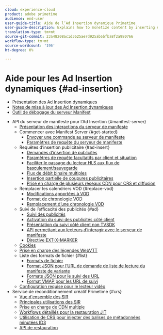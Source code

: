 ```yaml
---
cloud: experience-cloud
product: adobe primetime
audience: end-user
user-guide-title: Aide de l’Ad Insertion dynamique Primetime
user-guide-description: Explains how to monetize content by inserting user-targeted dynamic ads on the server and engage audience with personalized ads.
translation-type: tm+mt
source-git-commit: 23a48208ac1d3625ae7d925ab6bfba8f2a980766
workflow-type: tm+mt
source-wordcount: '196'
ht-degree: 0%

---
```



# Aide pour les Ad Insertion dynamiques {#ad-insertion}

+ [Présentation des Ad Insertion dynamiques](home.md)
+ [Notes de mise à jour des Ad Insertion dynamiques](https://docs.adobe.com/content/help/en/primetime/release-notes/ptai/ptai-19x-release-notes.html)
+ [Outil de débogage du serveur Manifest](manifest-server-debugging-tool.md)

<!-- + [Server Side Ad Insertion debugging dashboard](ssai-debugging-dashboard.md)-->
+ API du serveur de manifeste pour l&#39;Ad Insertion {#manifest-server}
   + [Présentation des interactions du serveur de manifeste](msapi-topics/ms-overview.md)
   + Commencer avec Manifest Server {#get-started}
      + [Envoyer une commande au serveur de manifeste](msapi-topics/ms-getting-started/ms-sending-cmd.md)
      + [Paramètres de requête du serveur de manifeste](msapi-topics/ms-getting-started/ms-api-query-params.md)
   + Requêtes d’insertion publicitaire {#ad-insert}
      + [Demandes d’insertion de publicités](msapi-topics/ms-insert-ads/ms-ad-insert.md)
      + [Paramètres de requête facultatifs par client et situation](msapi-topics/ms-insert-ads/ms-api-query-param-situation.md)
      + [Faciliter le passage du lecteur HLS aux flux de basculement/sauvegarde](msapi-topics/ms-insert-ads/hls-switching-to-failover.md)
      + [Flux de débit binaire multiples](msapi-topics/ms-insert-ads/ms-api-mbr-streams.md)
      + [Insertion partielle de coupures publicitaires](msapi-topics/ms-insert-ads/partial-ad-break-insetion.md)
      + [Prise en charge de plusieurs réseaux CDN pour CRS et diffusion](msapi-topics/ms-insert-ads/ms-api-multi-cdns-for-crs.md)
   + Remplacer les calendriers VOD {#replace-vod}
      + [Modifications apportées à VOD](msapi-topics/ms-changes-vod-timeline/ms-replace-vod-timeline.md)
      + [Format de chronologie VOD](msapi-topics/ms-changes-vod-timeline/ms-api-timeline-format.md)
      + [Remplacement d’une chronologie VOD](msapi-topics/ms-changes-vod-timeline/t-ms-replace-vod-timeline.md)
   + Suivi de l’efficacité des publicités {#ad}
      + [Suivi des publicités](msapi-topics/ms-at-effectiveness/ms-at-overview.md)
      + [Activation du suivi des publicités côté client](msapi-topics/ms-at-effectiveness/ms-enable-client-side-ad-tracking.md)
      + [Présentation du suivi côté client non TVSDK](msapi-topics/ms-at-effectiveness/notvsdk-csat-overview.md)
      + [API permettant aux lecteurs d’interagir avec le serveur de manifeste](msapi-topics/ms-at-effectiveness/notvsdk-csat-ms-interface.md)
      + [Directive EXT-X-MARKER](msapi-topics/ms-at-effectiveness/ms-api-playlists.md)
   + [Cookies](msapi-topics/ms-cookies.md)
   + [Prise en charge des légendes WebVTT](msapi-topics/ms-webvtt-captions.md)
   + Liste des formats de fichier {#list}
      + [Formats de fichier](msapi-topics/ms-list-file-formats/ms-api-file-formats.md)
      + [Format JSON pour l’URL de demande de liste de lecture du manifeste de variante](msapi-topics/ms-list-file-formats/ms-json-m3u8.md)
      + [Formats JSON pour le suivi des URL](msapi-topics/ms-list-file-formats/notvsdk-csat-sidecar.md)
      + [Format VMAP pour les URL de suivi](msapi-topics/ms-list-file-formats/notvsdk-csat-vmap.md)
   + [Configuration requise pour le lecteur vidéo](msapi-topics/ms-player-req.md)
+ Service de reconditionnement créatif Primetime {#crs}
   + [Vue d&#39;ensemble des SIR](creative-repackaging-service/crs-overview.md)
   + [Principales utilisations des SIR](creative-repackaging-service/jit-async-hls-conv.md)
   + [Prise en charge de CDN multiple](creative-repackaging-service/multi-cdn-supportt.md)
   + [Workflows détaillés pour la restauration JIT](creative-repackaging-service/jit-repackage.md)
   + [Utilisation de CRS pour injecter des balises de métadonnées minutées ID3](creative-repackaging-service/inject-id3.md)
   + [API de restauration](creative-repackaging-service/api-repackage.md)
